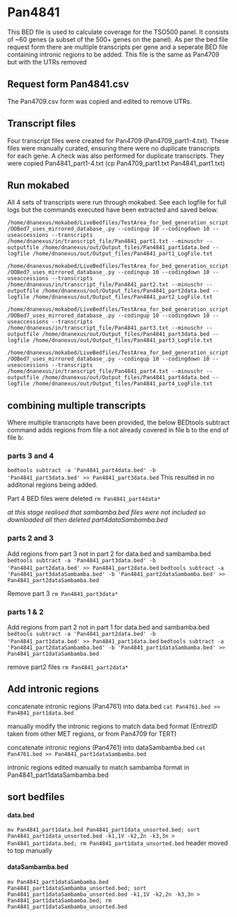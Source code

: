# Pan4841
This BED file is used to calculate coverage for the TSO500 panel.
It consists of ~60 genes (a subset of the 500+ genes on the panel).
As per the bed file request form there are multiple transcripts per gene and a seperate BED file containing intronic regions to be added.
This file is the same as Pan4709 but with the UTRs removed

## Request form Pan4841.csv
The Pan4709.csv form was copied and edited to remove UTRs.

## Transcript files
Four transcript files were created for Pan4709 (Pan4709_part1-4.txt). These files were manually curated, ensuring there were no duplicate transcripts for each gene. A check was also performed for duplicate transcripts. They were copied Pan4841_part1-4.txt (cp Pan4709_part1.txt Pan4841_part1.txt)

## Run mokabed
All 4 sets of transcripts were run through mokabed. See each logfile for full logs but the commands executed have been extracted and saved below.

`/home/dnanexus/mokabed/LiveBedfiles/TestArea_for_bed_generation_script/OOBed7_uses_mirrored_database_.py --codingup 10 --codingdown 10 --useaccessions --transcripts /home/dnanexus/in/transcript_file/Pan4841_part1.txt --minuschr --outputfile /home/dnanexus/out/Output_files/Pan4841_part1data.bed --logfile /home/dnanexus/out/Output_files/Pan4841_part1_LogFile.txt `

`/home/dnanexus/mokabed/LiveBedfiles/TestArea_for_bed_generation_script/OOBed7_uses_mirrored_database_.py --codingup 10 --codingdown 10 --useaccessions --transcripts /home/dnanexus/in/transcript_file/Pan4841_part2.txt --minuschr --outputfile /home/dnanexus/out/Output_files/Pan4841_part2data.bed --logfile /home/dnanexus/out/Output_files/Pan4841_part2_LogFile.txt `

`/home/dnanexus/mokabed/LiveBedfiles/TestArea_for_bed_generation_script/OOBed7_uses_mirrored_database_.py --codingup 10 --codingdown 10 --useaccessions --transcripts /home/dnanexus/in/transcript_file/Pan4841_part3.txt --minuschr --outputfile /home/dnanexus/out/Output_files/Pan4841_part3data.bed --logfile /home/dnanexus/out/Output_files/Pan4841_part3_LogFile.txt `

`/home/dnanexus/mokabed/LiveBedfiles/TestArea_for_bed_generation_script/OOBed7_uses_mirrored_database_.py --codingup 10 --codingdown 10 --useaccessions --transcripts /home/dnanexus/in/transcript_file/Pan4841_part4.txt --minuschr --outputfile /home/dnanexus/out/Output_files/Pan4841_part4data.bed --logfile /home/dnanexus/out/Output_files/Pan4841_part4_LogFile.txt `

## combining multiple transcripts
Where multiple transcripts have been provided, the below BEDtools subtract command adds regions from file a not already covered in file b to the end of file b:

### parts 3 and 4
`bedtools subtract -a 'Pan4841_part4data.bed' -b 'Pan4841_part3data.bed' >> Pan4841_part3data.bed`
This resulted in no additonal regions being added.

Part 4 BED files were deleted
`rm Pan4841_part4data*`

*at this stage realised that sambamba.bed files were not included so downloaded all then deleted part4dataSambamba.bed*

### parts 2 and 3
Add regions from part 3 not in part 2 for data.bed and sambamba.bed
`bedtools subtract -a 'Pan4841_part3data.bed' -b 'Pan4841_part2data.bed' >> Pan4841_part2data.bed`
`bedtools subtract -a 'Pan4841_part3dataSambamba.bed' -b 'Pan4841_part2dataSambamba.bed' >> Pan4841_part2dataSambamba.bed`

Remove part 3
`rm Pan4841_part3data*`

### parts 1 & 2
Add regions from part 2 not in part 1 for data.bed and sambamba.bed
`bedtools subtract -a 'Pan4841_part2data.bed' -b 'Pan4841_part1data.bed' >> Pan4841_part1data.bed`
`bedtools subtract -a 'Pan4841_part2dataSambamba.bed' -b 'Pan4841_part1dataSambamba.bed' >> Pan4841_part1dataSambamba.bed`

remove part2 files
`rm Pan4841_part2data*`

## Add intronic regions
concatenate intronic regions (Pan4761) into data.bed
`cat Pan4761.bed >> Pan4841_part1data.bed `

manually modify the intronic regions to match data.bed format (EntrezID taken from other MET regions, or from Pan4709 for TERT)

concatenate intronic regions (Pan4761) into dataSambamba.bed
`cat Pan4761.bed >> Pan4841_part1dataSambamba.bed `

intronic regions edited manually to match sambamba format in Pan4841_part1dataSambamba.bed 

## sort bedfiles
#### data.bed
`mv Pan4841_part1data.bed Pan4841_part1data_unsorted.bed; sort Pan4841_part1data_unsorted.bed -k1,1V -k2,2n -k3,3n > Pan4841_part1data.bed; rm Pan4841_part1data_unsorted.bed`
header moved to top manually

#### dataSambamba.bed
`mv Pan4841_part1dataSambamba.bed Pan4841_part1dataSambamba_unsorted.bed; sort Pan4841_part1dataSambamba_unsorted.bed -k1,1V -k2,2n -k3,3n > Pan4841_part1dataSambamba.bed; rm Pan4841_part1dataSambamba_unsorted.bed`
